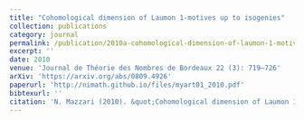 ```yaml
---
title: "Cohomological dimension of Laumon 1-motives up to isogenies"
collection: publications
category: journal
permalink: /publication/2010a-cohomological-dimension-of-laumon-1-motives
excerpt: ''
date: 2010
venue: 'Journal de Théorie des Nombres de Bordeaux 22 (3): 719–726'
arXiv: 'https://arxiv.org/abs/0809.4926'
paperurl: 'http://nimath.github.io/files/myart01_2010.pdf'
bibtexurl: ''
citation: 'N. Mazzari (2010). &quot;Cohomological dimension of Laumon 1-motives up to isogenies.&quot; <i>Journal de Théorie des Nombres de Bordeaux</i>, 22 (3), 719–726.'
---
```

